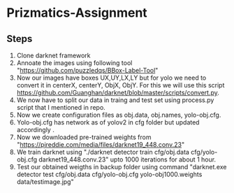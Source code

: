 # Prizmatics-Assignment

## Steps
1. Clone darknet framework
2. Annoate the images using following tool "https://github.com/puzzledqs/BBox-Label-Tool"
3. Now our images have boxes UX,UY,LX,LY but for yolo we need to convert it in centerX, centerY, ObjX, ObjY. For this we will use this script https://github.com/Guanghan/darknet/blob/master/scripts/convert.py.
4. We now have to split our data in traing and test set using process.py script that I mentioned in repo.
5. Now we create configuration files as obj.data, obj.names, yolo-obj.cfg.
6. Yolo-obj.cfg has network as of yolov2 in cfg folder but updated accordingly .
7. Now we downloaded pre-trained weights from "https://pjreddie.com/media/files/darknet19_448.conv.23"
8. We train darknet using "./darknet detector train cfg/obj.data cfg/yolo-obj.cfg darknet19_448.conv.23" upto 1000 iterations for about 1 hour.
9. Test our obtained weigths in backup folder using command "darknet.exe detector test cfg/obj.data cfg/yolo-obj.cfg yolo-obj1000.weights data/testimage.jpg"
